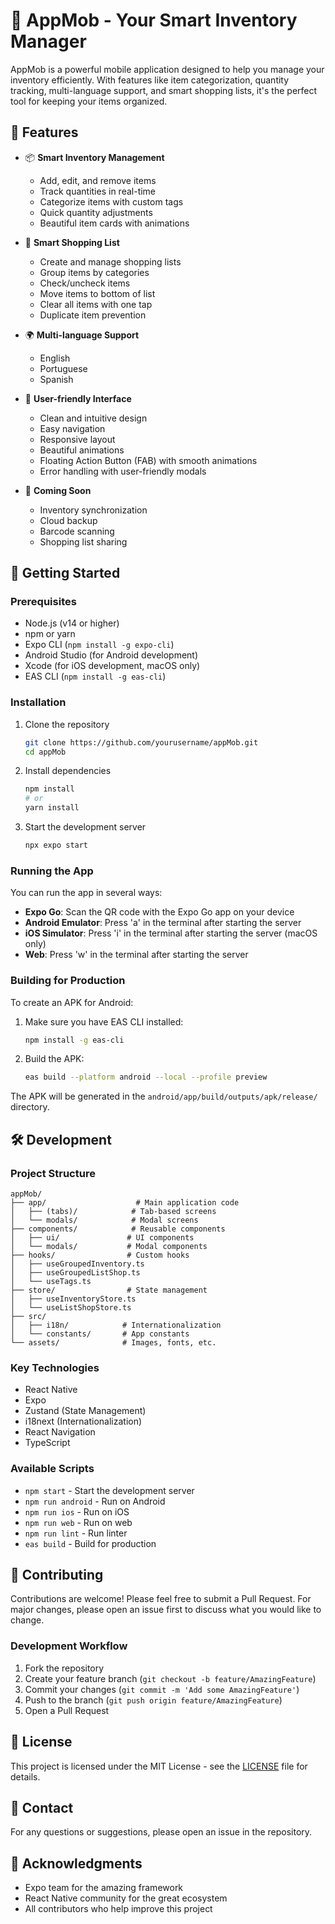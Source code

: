 # 📱 AppMob - Your Smart Inventory Manager

AppMob is a powerful mobile application designed to help you manage your inventory efficiently. With features like item categorization, quantity tracking, multi-language support, and smart shopping lists, it's the perfect tool for keeping your items organized.

## 🌟 Features

- 📦 **Smart Inventory Management**
  - Add, edit, and remove items
  - Track quantities in real-time
  - Categorize items with custom tags
  - Quick quantity adjustments
  - Beautiful item cards with animations

- 🛒 **Smart Shopping List**
  - Create and manage shopping lists
  - Group items by categories
  - Check/uncheck items
  - Move items to bottom of list
  - Clear all items with one tap
  - Duplicate item prevention

- 🌍 **Multi-language Support**
  - English
  - Portuguese
  - Spanish

- 🎨 **User-friendly Interface**
  - Clean and intuitive design
  - Easy navigation
  - Responsive layout
  - Beautiful animations
  - Floating Action Button (FAB) with smooth animations
  - Error handling with user-friendly modals

- 🔄 **Coming Soon**
  - Inventory synchronization
  - Cloud backup
  - Barcode scanning
  - Shopping list sharing

## 🚀 Getting Started

### Prerequisites

- Node.js (v14 or higher)
- npm or yarn
- Expo CLI (`npm install -g expo-cli`)
- Android Studio (for Android development)
- Xcode (for iOS development, macOS only)
- EAS CLI (`npm install -g eas-cli`)

### Installation

1. Clone the repository
   ```bash
   git clone https://github.com/yourusername/appMob.git
   cd appMob
   ```

2. Install dependencies
   ```bash
   npm install
   # or
   yarn install
   ```

3. Start the development server
   ```bash
   npx expo start
   ```

### Running the App

You can run the app in several ways:

- **Expo Go**: Scan the QR code with the Expo Go app on your device
- **Android Emulator**: Press 'a' in the terminal after starting the server
- **iOS Simulator**: Press 'i' in the terminal after starting the server (macOS only)
- **Web**: Press 'w' in the terminal after starting the server

### Building for Production

To create an APK for Android:

1. Make sure you have EAS CLI installed:
   ```bash
   npm install -g eas-cli
   ```

2. Build the APK:
   ```bash
   eas build --platform android --local --profile preview
   ```

The APK will be generated in the `android/app/build/outputs/apk/release/` directory.

## 🛠️ Development

### Project Structure

```
appMob/
├── app/                    # Main application code
│   ├── (tabs)/            # Tab-based screens
│   └── modals/            # Modal screens
├── components/            # Reusable components
│   ├── ui/               # UI components
│   └── modals/           # Modal components
├── hooks/                # Custom hooks
│   ├── useGroupedInventory.ts
│   ├── useGroupedListShop.ts
│   └── useTags.ts
├── store/                # State management
│   ├── useInventoryStore.ts
│   └── useListShopStore.ts
├── src/
│   ├── i18n/            # Internationalization
│   └── constants/       # App constants
└── assets/              # Images, fonts, etc.
```

### Key Technologies

- React Native
- Expo
- Zustand (State Management)
- i18next (Internationalization)
- React Navigation
- TypeScript

### Available Scripts

- `npm start` - Start the development server
- `npm run android` - Run on Android
- `npm run ios` - Run on iOS
- `npm run web` - Run on web
- `npm run lint` - Run linter
- `eas build` - Build for production

## 🤝 Contributing

Contributions are welcome! Please feel free to submit a Pull Request. For major changes, please open an issue first to discuss what you would like to change.

### Development Workflow

1. Fork the repository
2. Create your feature branch (`git checkout -b feature/AmazingFeature`)
3. Commit your changes (`git commit -m 'Add some AmazingFeature'`)
4. Push to the branch (`git push origin feature/AmazingFeature`)
5. Open a Pull Request

## 📝 License

This project is licensed under the MIT License - see the [LICENSE](LICENSE) file for details.

## 📧 Contact

For any questions or suggestions, please open an issue in the repository.

## 🙏 Acknowledgments

- Expo team for the amazing framework
- React Native community for the great ecosystem
- All contributors who help improve this project
